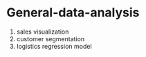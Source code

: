 # General-data-analysis
1. sales visualization
2. customer segmentation
3. logistics regression model
